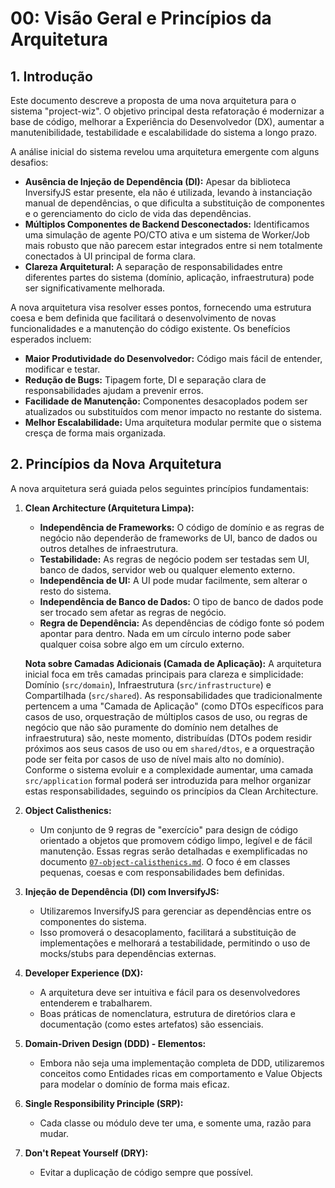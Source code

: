 # 00: Visão Geral e Princípios da Arquitetura

## 1. Introdução

Este documento descreve a proposta de uma nova arquitetura para o sistema "project-wiz". O objetivo principal desta refatoração é modernizar a base de código, melhorar a Experiência do Desenvolvedor (DX), aumentar a manutenibilidade, testabilidade e escalabilidade do sistema a longo prazo.

A análise inicial do sistema revelou uma arquitetura emergente com alguns desafios:
- **Ausência de Injeção de Dependência (DI):** Apesar da biblioteca InversifyJS estar presente, ela não é utilizada, levando à instanciação manual de dependências, o que dificulta a substituição de componentes e o gerenciamento do ciclo de vida das dependências.
- **Múltiplos Componentes de Backend Desconectados:** Identificamos uma simulação de agente PO/CTO ativa e um sistema de Worker/Job mais robusto que não parecem estar integrados entre si nem totalmente conectados à UI principal de forma clara.
- **Clareza Arquitetural:** A separação de responsabilidades entre diferentes partes do sistema (domínio, aplicação, infraestrutura) pode ser significativamente melhorada.

A nova arquitetura visa resolver esses pontos, fornecendo uma estrutura coesa e bem definida que facilitará o desenvolvimento de novas funcionalidades e a manutenção do código existente. Os benefícios esperados incluem:
- **Maior Produtividade do Desenvolvedor:** Código mais fácil de entender, modificar e testar.
- **Redução de Bugs:** Tipagem forte, DI e separação clara de responsabilidades ajudam a prevenir erros.
- **Facilidade de Manutenção:** Componentes desacoplados podem ser atualizados ou substituídos com menor impacto no restante do sistema.
- **Melhor Escalabilidade:** Uma arquitetura modular permite que o sistema cresça de forma mais organizada.

## 2. Princípios da Nova Arquitetura

A nova arquitetura será guiada pelos seguintes princípios fundamentais:

1.  **Clean Architecture (Arquitetura Limpa):**
    *   **Independência de Frameworks:** O código de domínio e as regras de negócio não dependerão de frameworks de UI, banco de dados ou outros detalhes de infraestrutura.
    *   **Testabilidade:** As regras de negócio podem ser testadas sem UI, banco de dados, servidor web ou qualquer elemento externo.
    *   **Independência de UI:** A UI pode mudar facilmente, sem alterar o resto do sistema.
    *   **Independência de Banco de Dados:** O tipo de banco de dados pode ser trocado sem afetar as regras de negócio.
    *   **Regra de Dependência:** As dependências de código fonte só podem apontar para dentro. Nada em um círculo interno pode saber qualquer coisa sobre algo em um círculo externo.

    **Nota sobre Camadas Adicionais (Camada de Aplicação):**
    A arquitetura inicial foca em três camadas principais para clareza e simplicidade: Domínio (`src/domain`), Infraestrutura (`src/infrastructure`) e Compartilhada (`src/shared`). As responsabilidades que tradicionalmente pertencem a uma "Camada de Aplicação" (como DTOs específicos para casos de uso, orquestração de múltiplos casos de uso, ou regras de negócio que não são puramente do domínio nem detalhes de infraestrutura) são, neste momento, distribuídas (DTOs podem residir próximos aos seus casos de uso ou em `shared/dtos`, e a orquestração pode ser feita por casos de uso de nível mais alto no domínio). Conforme o sistema evoluir e a complexidade aumentar, uma camada `src/application` formal poderá ser introduzida para melhor organizar estas responsabilidades, seguindo os princípios da Clean Architecture.

2.  **Object Calisthenics:**
    *   Um conjunto de 9 regras de "exercício" para design de código orientado a objetos que promovem código limpo, legível e de fácil manutenção. Essas regras serão detalhadas e exemplificadas no documento [`07-object-calisthenics.md`](./07-object-calisthenics.md). O foco é em classes pequenas, coesas e com responsabilidades bem definidas.

3.  **Injeção de Dependência (DI) com InversifyJS:**
    *   Utilizaremos InversifyJS para gerenciar as dependências entre os componentes do sistema.
    *   Isso promoverá o desacoplamento, facilitará a substituição de implementações e melhorará a testabilidade, permitindo o uso de mocks/stubs para dependências externas.

4.  **Developer Experience (DX):**
    *   A arquitetura deve ser intuitiva e fácil para os desenvolvedores entenderem e trabalharem.
    *   Boas práticas de nomenclatura, estrutura de diretórios clara e documentação (como estes artefatos) são essenciais.

5.  **Domain-Driven Design (DDD) - Elementos:**
    *   Embora não seja uma implementação completa de DDD, utilizaremos conceitos como Entidades ricas em comportamento e Value Objects para modelar o domínio de forma mais eficaz.

6.  **Single Responsibility Principle (SRP):**
    *   Cada classe ou módulo deve ter uma, e somente uma, razão para mudar.

7.  **Don't Repeat Yourself (DRY):**
    *   Evitar a duplicação de código sempre que possível.
